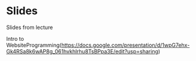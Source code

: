# Slides
Slides from lecture

Intro to WebsiteProgramming(https://docs.google.com/presentation/d/1wpG7ehx-Gk4RSa8k6wAP8g_061hvkhlrhu8TsBPpa3E/edit?usp=sharing)
